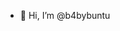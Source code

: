 - 👋 Hi, I’m @b4bybuntu
<!---
- 👀 I’m interested in ...
- 🌱 I’m currently learning ...
- 💞️ I’m looking to collaborate on ...
- 📫 How to reach me ...
- 😄 Pronouns: ...
- ⚡ Fun fact: ...


b4bybuntu/b4bybuntu is a ✨ special ✨ repository because its `README.md` (this file) appears on your GitHub profile.
You can click the Preview link to take a look at your changes.
--->
